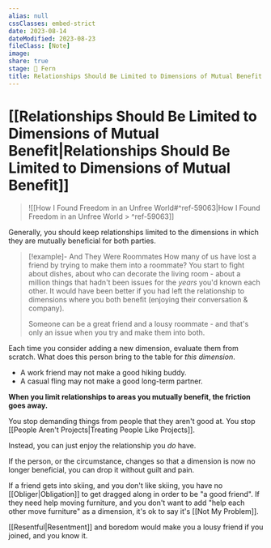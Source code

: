 ```yaml
---
alias: null
cssClasses: embed-strict
date: 2023-08-14
dateModified: 2023-08-23
fileClass: [Note]
image: 
share: true
stage: 🌿 Fern
title: Relationships Should Be Limited to Dimensions of Mutual Benefit
---
```


# [[Relationships Should Be Limited to Dimensions of Mutual Benefit|Relationships Should Be Limited to Dimensions of Mutual Benefit]]

> ![[How I Found Freedom in an Unfree World#^ref-59063|How I Found Freedom in an Unfree World > ^ref-59063]]

Generally, you should keep relationships limited to the dimensions in which they are mutually beneficial for both parties.

> [!example]- And They Were Roommates
> How many of us have lost a friend by trying to make them into a roommate? 
> You start to fight about dishes, about who can decorate the living room - about a million things that hadn't been issues for the _years_ you'd known each other.
> It would have been better if you had left the relationship to dimensions where you both benefit (enjoying their conversation & company).
> 
> Someone can be a great friend and a lousy roommate - and that's only an issue when you try and make them into both. 

Each time you consider adding a new dimension, evaluate them from scratch. What does this person bring to the table for _this dimension_. 

- A work friend may not make a good hiking buddy.
- A casual fling may not make a good long-term partner.

**When you limit relationships to areas you mutually benefit, the friction goes away.** 

You stop demanding things from people that they aren't good at. You stop [[People Aren't Projects|Treating People Like Projects]]. 

Instead, you can just enjoy the relationship you _do_ have. 

If the person, or the circumstance, changes so that a dimension is now no longer beneficial, you can drop it without guilt and pain.

If a friend gets into skiing, and you don't like skiing, you have no [[Obliger|Obligation]] to get dragged along in order to be "a good friend". 
If they need help moving furniture, and you don't want to add "help each other move furniture" as a dimension, it's ok to say it's [[Not My Problem]].

[[Resentful|Resentment]] and boredom would make you a lousy friend if you joined, and you know it.
